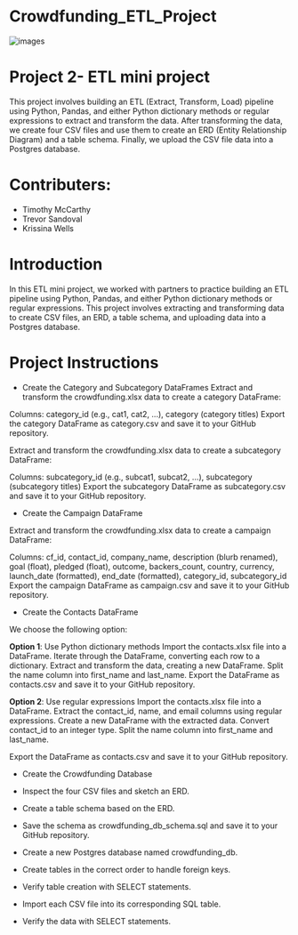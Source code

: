 # **Crowdfunding_ETL_Project**

![images](https://github.com/KrissinaW/Crowdfunding_ETL/assets/162597320/0018db78-826f-4bab-a921-e352f3605a8b)

# **Project 2- ETL mini project**

This project involves building an ETL (Extract, Transform, Load) pipeline using Python, Pandas, and either Python dictionary methods or regular expressions to extract and transform the data. After transforming the data, we create four CSV files and use them to create an ERD (Entity Relationship Diagram) and a table schema. Finally, we upload the CSV file data into a Postgres database.

# **Contributers**: 

* Timothy McCarthy
* Trevor Sandoval
* Krissina Wells

# **Introduction**

In this ETL mini project, we worked with partners to practice building an ETL pipeline using Python, Pandas, and either Python dictionary methods or regular expressions. This project involves extracting and transforming data to create CSV files, an ERD, a table schema, and uploading data into a Postgres database.

# **Project Instructions**

- Create the Category and Subcategory DataFrames
Extract and transform the crowdfunding.xlsx data to create a category DataFrame:

Columns: category_id (e.g., cat1, cat2, ...), category (category titles)
Export the category DataFrame as category.csv and save it to your GitHub repository.

Extract and transform the crowdfunding.xlsx data to create a subcategory DataFrame:

Columns: subcategory_id (e.g., subcat1, subcat2, ...), subcategory (subcategory titles)
Export the subcategory DataFrame as subcategory.csv and save it to your GitHub repository.

- Create the Campaign DataFrame
  
Extract and transform the crowdfunding.xlsx data to create a campaign DataFrame:

Columns: cf_id, contact_id, company_name, description (blurb renamed), goal (float), pledged (float), outcome, backers_count, country, currency, launch_date (formatted), end_date (formatted), category_id, subcategory_id
Export the campaign DataFrame as campaign.csv and save it to your GitHub repository.

- Create the Contacts DataFrame
  
We choose the following option:

**Option 1**: Use Python dictionary methods
Import the contacts.xlsx file into a DataFrame.
Iterate through the DataFrame, converting each row to a dictionary.
Extract and transform the data, creating a new DataFrame.
Split the name column into first_name and last_name.
Export the DataFrame as contacts.csv and save it to your GitHub repository.

**Option 2**: Use regular expressions
Import the contacts.xlsx file into a DataFrame.
Extract the contact_id, name, and email columns using regular expressions.
Create a new DataFrame with the extracted data.
Convert contact_id to an integer type.
Split the name column into first_name and last_name.

Export the DataFrame as contacts.csv and save it to your GitHub repository.

- Create the Crowdfunding Database

- Inspect the four CSV files and sketch an ERD.

- Create a table schema based on the ERD.

- Save the schema as crowdfunding_db_schema.sql and save it to your GitHub repository.

- Create a new Postgres database named crowdfunding_db.
  
- Create tables in the correct order to handle foreign keys.
  
- Verify table creation with SELECT statements.
  
- Import each CSV file into its corresponding SQL table.

- Verify the data with SELECT statements.
